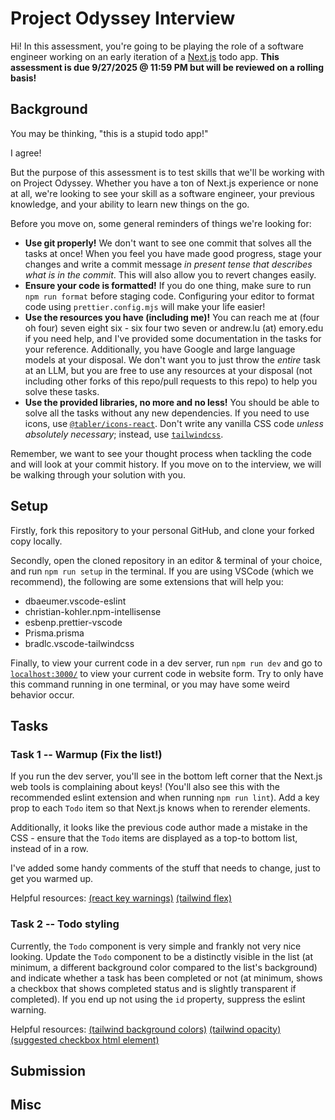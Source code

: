 # Project Odyssey Interview

Hi! In this assessment, you're going to be playing the role of a software engineer working on an early iteration of a [Next.js](https://nextjs.org/docs) todo app. **This assessment is due 9/27/2025 @ 11:59 PM but will be reviewed on a rolling basis!**

## Background

You may be thinking, "this is a stupid todo app!"

I agree!

But the purpose of this assessment is to test skills that we'll be working with on Project Odyssey. Whether you have a ton of Next.js experience or none at all, we're looking to see your skill as a software engineer, your previous knowledge, and your ability to learn new things on the go.

Before you move on, some general reminders of things we're looking for:

- **Use git properly!** We don't want to see one commit that solves all the tasks at once! When you feel you have made good progress, stage your changes and write a commit message _in present tense that describes what is in the commit_. This will also allow you to revert changes easily.
- **Ensure your code is formatted!** If you do one thing, make sure to run `npm run format` before staging code. Configuring your editor to format code using `prettier.config.mjs` will make your life easier!
- **Use the resources you have (including me)!** You can reach me at (four oh four) seven eight six - six four two seven or andrew.lu (at) emory.edu if you need help, and I've provided some documentation in the tasks for your reference. Additionally, you have Google and large language models at your disposal. We don't want you to just throw the _entire_ task at an LLM, but you are free to use any resources at your disposal (not including other forks of this repo/pull requests to this repo) to help you solve these tasks.
- **Use the provided libraries, no more and no less!** You should be able to solve all the tasks without any new dependencies. If you need to use icons, use [`@tabler/icons-react`](https://tabler.io/icons). Don't write any vanilla CSS code _unless absolutely necessary_; instead, use [`tailwindcss`](https://tailwindcss.com/).

Remember, we want to see your thought process when tackling the code and will look at your commit history. If you move on to the interview, we will be walking through your solution with you.

## Setup

Firstly, fork this repository to your personal GitHub, and clone your forked copy locally.

Secondly, open the cloned repository in an editor & terminal of your choice, and run `npm run setup` in the terminal. If you are using VSCode (which we recommend), the following are some extensions that will help you:

- dbaeumer.vscode-eslint
- christian-kohler.npm-intellisense
- esbenp.prettier-vscode
- Prisma.prisma
- bradlc.vscode-tailwindcss

Finally, to view your current code in a dev server, run `npm run dev` and go to [`localhost:3000/`](http://localhost:3000/) to view your current code in website form. Try to only have this command running in one terminal, or you may have some weird behavior occur.

## Tasks

### Task 1 -- Warmup (Fix the list!)

If you run the dev server, you'll see in the bottom left corner that the Next.js web tools is complaining about keys! (You'll also see this with the recommended eslint extension and when running `npm run lint`). Add a key prop to each `Todo` item so that Next.js knows when to rerender elements.

Additionally, it looks like the previous code author made a mistake in the CSS - ensure that the `Todo` items are displayed as a top-to bottom list, instead of in a row.

I've added some handy comments of the stuff that needs to change, just to get you warmed up.

Helpful resources: [(react key warnings)](https://react.dev/link/warning-keys) [(tailwind flex)](https://tailwindcss.com/docs/flex-direction)

### Task 2 -- Todo styling

Currently, the `Todo` component is very simple and frankly not very nice looking. Update the `Todo` component to be a distinctly visible in the list (at minimum, a different background color compared to the list's background) and indicate whether a task has been completed or not (at minimum, shows a checkbox that shows completed status and is slightly transparent if completed). If you end up not using the `id` property, suppress the eslint warning.

Helpful resources: [(tailwind background colors)](https://tailwindcss.com/docs/background-color) [(tailwind opacity)](https://tailwindcss.com/docs/opacity) [(suggested checkbox html element)](https://react.dev/reference/react-dom/components/input)

## Submission

## Misc
